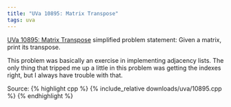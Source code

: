```yaml
---
title: "UVa 10895: Matrix Transpose"
tags: uva
---
```

[UVa 10895: Matrix Transpose](https://uva.onlinejudge.org/external/108/p10895.pdf) simplified problem statement: Given a matrix, print its transpose.
<!--more-->
This problem was basically an exercise in implementing adjacency lists. The only thing that tripped me up a little in this problem was getting the indexes right, but I always have trouble with that.

Source:
{% highlight cpp %}
{% include_relative downloads/uva/10895.cpp %}
{% endhighlight %}
